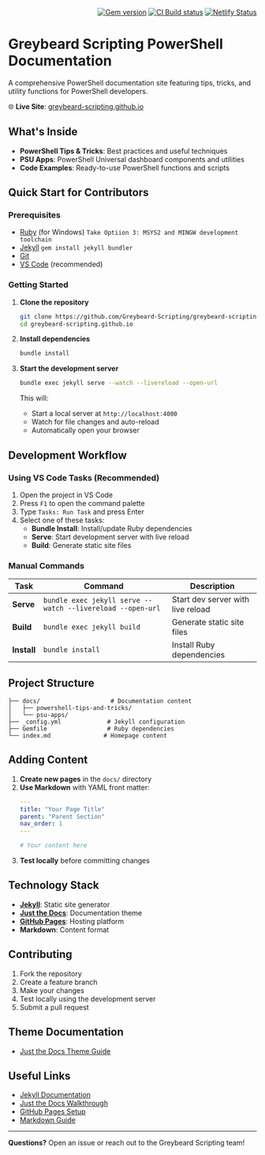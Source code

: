 <p align="right">
    <a href="https://badge.fury.io/rb/just-the-docs"><img src="https://badge.fury.io/rb/just-the-docs.svg" alt="Gem version"></a> <a href="https://github.com/just-the-docs/just-the-docs/actions/workflows/ci.yml"><img src="https://github.com/just-the-docs/just-the-docs/actions/workflows/ci.yml/badge.svg" alt="CI Build status"></a> <a href="https://app.netlify.com/sites/just-the-docs/deploys"><img src="https://api.netlify.com/api/v1/badges/9dc0386d-c2a4-4077-ad83-f02c33a6c0ca/deploy-status" alt="Netlify Status"></a>
</p>

# Greybeard Scripting PowerShell Documentation

A comprehensive PowerShell documentation site featuring tips, tricks, and utility functions for PowerShell developers.

🌐 **Live Site**: [greybeard-scripting.github.io](https://greybeard-scripting.github.io)

## What's Inside

- **PowerShell Tips & Tricks**: Best practices and useful techniques
- **PSU Apps**: PowerShell Universal dashboard components and utilities
- **Code Examples**: Ready-to-use PowerShell functions and scripts

## Quick Start for Contributors

### Prerequisites

- [Ruby](https://rubyinstaller.org/downloads/) (for Windows) `Take Optiion 3: MSYS2 and MINGW development toolchain`
- [Jekyll](https://docs.github.com/en/pages/setting-up-a-github-pages-site-with-jekyll/testing-your-github-pages-site-locally-with-jekyll) `gem install jekyll bundler`
- [Git](https://git-scm.com/)
- [VS Code](https://code.visualstudio.com/) (recommended)

### Getting Started

1. **Clone the repository**
   ```bash
   git clone https://github.com/Greybeard-Scripting/greybeard-scripting.github.io.git
   cd greybeard-scripting.github.io
   ```

2. **Install dependencies**
   ```bash
   bundle install
   ```

3. **Start the development server**
   ```bash
   bundle exec jekyll serve --watch --livereload --open-url
   ```

   This will:
   - Start a local server at `http://localhost:4000`
   - Watch for file changes and auto-reload
   - Automatically open your browser

## Development Workflow

### Using VS Code Tasks (Recommended)

1. Open the project in VS Code
2. Press `F1` to open the command palette
3. Type `Tasks: Run Task` and press Enter
4. Select one of these tasks:
   - **Bundle Install**: Install/update Ruby dependencies
   - **Serve**: Start development server with live reload
   - **Build**: Generate static site files

### Manual Commands

| Task | Command | Description |
|------|---------|-------------|
| **Serve** | `bundle exec jekyll serve --watch --livereload --open-url` | Start dev server with live reload |
| **Build** | `bundle exec jekyll build` | Generate static site files |
| **Install** | `bundle install` | Install Ruby dependencies |

## Project Structure

```
├── docs/                    # Documentation content
│   ├── powershell-tips-and-tricks/
│   └── psu-apps/
├── _config.yml             # Jekyll configuration
├── Gemfile                 # Ruby dependencies
└── index.md               # Homepage content
```

## Adding Content

1. **Create new pages** in the `docs/` directory
2. **Use Markdown** with YAML front matter:
   ```yaml
   ---
   title: "Your Page Title"
   parent: "Parent Section"
   nav_order: 1
   ---

   # Your content here
   ```
3. **Test locally** before committing changes

## Technology Stack

- **[Jekyll](https://jekyllrb.com/)**: Static site generator
- **[Just the Docs](https://just-the-docs.com/)**: Documentation theme
- **[GitHub Pages](https://pages.github.com/)**: Hosting platform
- **Markdown**: Content format

## Contributing

1. Fork the repository
2. Create a feature branch
3. Make your changes
4. Test locally using the development server
5. Submit a pull request

## Theme Documentation
- [Just the Docs Theme Guide](https://just-the-docs.com/)

## Useful Links

- [Jekyll Documentation](https://jekyllrb.com/docs/)
- [Just the Docs Walkthrough](https://user-images.githubusercontent.com/85418632/211225192-7e5d1116-2f4f-4305-bb9b-437fe47df071.mp4)
- [GitHub Pages Setup](https://docs.github.com/en/pages/setting-up-a-github-pages-site-with-jekyll/testing-your-github-pages-site-locally-with-jekyll)
- [Markdown Guide](https://www.markdownguide.org/)

---

**Questions?** Open an issue or reach out to the Greybeard Scripting team!

